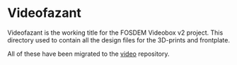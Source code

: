 # Videofazant

Videofazant is the working title for the FOSDEM Videobox v2 project.
This directory used to contain all the design files for the 3D-prints
and frontplate.

All of these have been migrated to the [video](FOSDEM/video)
repository.
